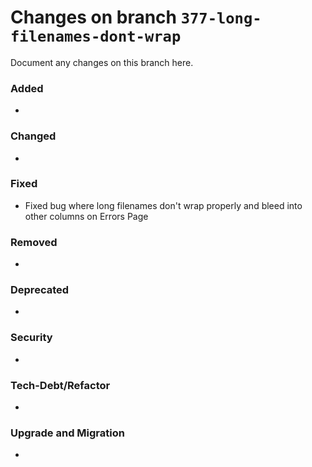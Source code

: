 # Changes on branch `377-long-filenames-dont-wrap`
Document any changes on this branch here.
### Added
- 

### Changed
- 

### Fixed
- Fixed bug where long filenames don't wrap properly and bleed into other columns on Errors Page 

### Removed
- 

### Deprecated
- 

### Security
- 

### Tech-Debt/Refactor
- 

### Upgrade and Migration
- 
